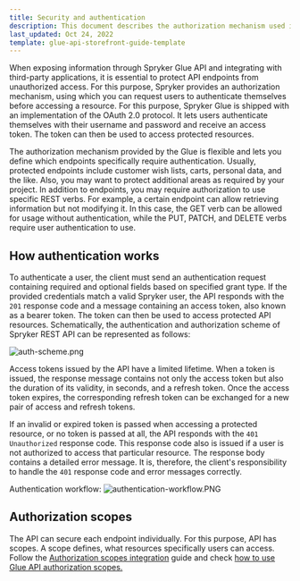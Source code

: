 ```yaml
---
title: Security and authentication
description: This document describes the authorization mechanism used in Spryker and information about authorization scopes.
last_updated: Oct 24, 2022
template: glue-api-storefront-guide-template
---
```


When exposing information through Spryker Glue API and integrating with third-party applications, it is essential to protect API endpoints from unauthorized access. For this purpose, Spryker provides an authorization mechanism, using which you can request users to authenticate themselves before accessing a resource. For this purpose, Spryker Glue is shipped with an implementation of the OAuth 2.0 protocol. It lets users authenticate themselves with their username and password and receive an access token. The token can then be used to access protected resources.

The authorization mechanism provided by the Glue is flexible and lets you define which endpoints specifically require authentication. Usually, protected endpoints include customer wish lists, carts, personal data, and the like. Also, you may want to protect additional areas as required by your project. In addition to endpoints, you may require authorization to use specific REST verbs. For example, a certain endpoint can allow retrieving information but not modifying it. In this case, the GET verb can be allowed for usage without authentication, while the PUT, PATCH, and DELETE verbs require user authentication to use.

## How authentication works

To authenticate a user, the client must send an authentication request containing required and optional fields based on specified grant type. If the provided credentials match a valid Spryker user, the API responds with the `201` response code and a message containing an access token, also known as a bearer token. The token can then be used to access protected API resources. Schematically, the authentication and authorization scheme of Spryker REST API can be represented as follows:

![auth-scheme.png](https://spryker.s3.eu-central-1.amazonaws.com/docs/Glue+API/Glue+API+Developer+Guides/Security+and+Authentication/auth-scheme.png)

Access tokens issued by the API have a limited lifetime. When a token is issued, the response message contains not only the access token but also the duration of its validity, in seconds, and a refresh token. Once the access token expires, the corresponding refresh token can be exchanged for a new pair of access and refresh tokens.

If an invalid or expired token is passed when accessing a protected resource, or no token is passed at all, the API responds with the `401 Unauthorized` response code. This response code also is issued if a user is not authorized to access that particular resource. The response body contains a detailed error message. It is, therefore, the client's responsibility to handle the `401` response code and error messages correctly.

Authentication workflow:
![authentication-workflow.PNG](https://spryker.s3.eu-central-1.amazonaws.com/docs/Glue+API/Glue+API+Developer+Guides/Security+and+Authentication/authentication-workflow.png)

## Authorization scopes

The API can secure each endpoint individually. For this purpose, API has scopes. A scope defines, what resources specifically users can access.
Follow the [Authorization scopes integration](//docs/scos/dev/feature-integration-guides/{{page.version}}/glue-api/glue-backend-api/glue-api-authorization-scopes-integration.html) guide and check
[how to use Glue API authorization scopes.](/docs/scos/dev/glue-api-guides/{{page.version}}/glue-backend-api/how-to-guides/how-to-use-glue-api-authorization-scopes.html)

